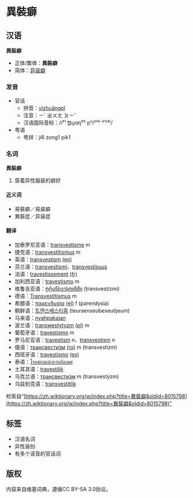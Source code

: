 # 異裝癖

## 汉语

**異裝癖**

- 正体/繁体：**異裝癖**
- 简体：[异装癖](#汉语)

### 发音

- 官话
    - 拼音：[yìzhuāngpǐ](#)
    - 注音：ㄧˋ ㄓㄨㄤ ㄆㄧˇ
    - 汉语国际音标：/i⁵¹ ʈ͡ʂu̯ɑŋ⁵⁵ pʰi²¹⁴⁻²¹⁽⁴⁾/  
- 粤语
    - 粤拼：ji6 zong1 pik1

### 名词

**異裝癖**

1. 穿着异性服装的癖好

#### 近义词

- 易裝癖／易装癖
- 異裝症／异装症

#### 翻译

- 加泰罗尼亚语：[transvestisme](#) m
- 捷克语：[transvestitismus](#) m
- 英语：[transvestism](#) [(en)](https://en.wiktionary.org/wiki/transvestism "en:transvestism")
- 芬兰语：[transvestismi](#)、[transvestisuus](#)
- 法语：[travestissement](#) [(fr)](https://fr.wiktionary.org/wiki/travestissement "fr:travestissement")
- 加利西亚语：[travestismo](#) m
- 格鲁吉亚语：[ტრანსვესტიზმი](#) (ṭransvesṭizmi)
- 德语：[Transvestitismus](#) m
- 希腊语：[παρενδυσία](#) [(el)](https://el.wiktionary.org/wiki/%CF%80%CE%B1%CF%81%CE%B5%CE%BD%CE%B4%CF%85%CF%83%CE%AF%CE%B1 "el:παρενδυσία") f (parendysía)
- 朝鲜语：[트랜스베스티즘](#) (teuraenseubeseutijeum)
- 马来语：[nyahpakaian](#)
- 波兰语：[transwestytyzm](#) [(pl)](https://pl.wiktionary.org/wiki/transwestytyzm "pl:transwestytyzm") m
- 葡萄牙语：[travestismo](#) m
- 罗马尼亚语：[travestism](#) n、[transvestism](#) n
- 俄语：[трансвести́зм](#) [(ru)](https://ru.wiktionary.org/wiki/%D1%82%D1%80%D0%B0%D0%BD%D1%81%D0%B2%D0%B5%D1%81%D1%82%D0%B8%D0%B7%D0%BC "ru:трансвестизм") m (transvestízm)
- 西班牙语：[travestismo](#) [(es)](https://es.wiktionary.org/wiki/travestismo "es:travestismo") 
- 泰语：[โรคชอบแต่งกายลักเพศ](#)
- 土耳其语：[travestilik](#)
- 乌克兰语：[трансвести́зм](#) m (transvestýzm)
- 乌兹别克语：[transvestitlik](#)

检索自“[https://zh.wiktionary.org/w/index.php?title=異裝癖&oldid=8015798](https://zh.wiktionary.org/w/index.php?title=異裝癖&oldid=8015798)”

## 标签

- 汉语名词
- 异性装扮
- 有多个读音的官话词

## 版权

内容来自维基词典，遵循CC BY-SA 3.0协议。